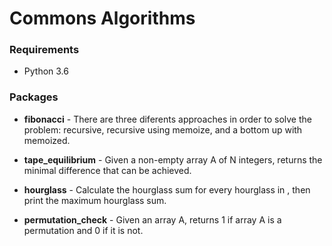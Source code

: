# Commons Algorithms

### Requirements

- Python 3.6

### Packages

- **fibonacci** - There are three diferents approaches in order to solve 
the problem: recursive, recursive using memoize, and a bottom up with memoized.

- **tape_equilibrium** - Given a non-empty array A of N integers, returns the minimal difference that can be achieved.

- **hourglass** - Calculate the hourglass sum for every hourglass in , then print the maximum hourglass sum.

- **permutation_check** - Given an array A, returns 1 if array A is a permutation and 0 if it is not.